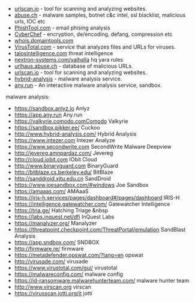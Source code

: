 - [urlscan.io](https://urlscan.io/) - tool for scanning and analyzing websites.
- [abuse.ch](https://abuse.ch/) - malware samples, botnet c&c intel, ssl blacklist, malicious urls, IOC etc
- [PhishTool.com](https://app.phishtool.com/sign-up/community) - email phising analysis
- [CyberChef](https://gchq.github.io/CyberChef/) - encryption, de/encoding, defang, compression etc
- [whois.domaintools.com](https://whois.domaintools.com/)
- [VirusTotal.com](https://www.virustotal.com/) - service that analyzes files and URLs for viruses.
- [talosintelligence.com](https://talosintelligence.com/) threat intelligence
- [nextron-systems.com/valhalla](https://www.nextron-systems.com/valhalla/) hq yara rules
- [urlhaus.abuse.ch](https://urlhaus.abuse.ch/) - database of malicious URLs.
- [urlscan.io](https://urlscan.io/) - tool for scanning and analyzing websites.
- [hybrid-analysis](https://www.hybrid-analysis.com/) - malware analysis service.
- [any.run](https://app.any.run/) - An interactive malware analysis service, sandbox.




malware analysis:
- https://sandbox.anlyz.io Anlyz 
- https://app.any.run Any.run 
- https://valkyrie.comodo.comComodo Valkyrie
- https://sandbox.pikker.ee/ Cuckoo
- http://www.hybrid-analysis.com/ Hybrid Analysis
- https://www.intezer.com Intezer Analyze
- https://www.secondwrite.com SecondWrite Malware Deepview
- http://jevereg.amnpardaz.com/ Jevereg
- http://cloud.iobit.com IObit Cloud
- http://www.binaryguard.com BinaryGuard
- http://bitblaze.cs.berkeley.edu/ BitBlaze
- http://sanddroid.xjtu.edu.cn SandDroid 
- https://www.joesandbox.com/#windows Joe Sandbox
- https://amaaas.com/ AMAaaS
- https://iris-h.services/pages/dashboard#/pages/dashboard IRIS-H
- https://intelligence.gatewatcher.com/ Gatewatcher Intelligence
- https://tria.ge/ Hatching Triage &nbsp
- https://labs.inquest.net/dfi InQuest Labs
- https://manalyzer.org/ Manalyzer
- https://threatpoint.checkpoint.com/ThreatPortal/emulation SandBlast Analysis
- https://app.sndbox.com/ SNDBOX 
- http://firmware.re/ firmware 
- https://metadefender.opswat.com/?lang=en opswat
- http://virusade.com/ virusade
- https://www.virustotal.com/gui/ virustotal 
- https://malwareconfig.com/ malware config
- https://id-ransomware.malwarehunterteam.com/ malware hunter team
- http://www.virscan.org virscan &nbsp;
- https://virusscan.jotti.org/it jotti
